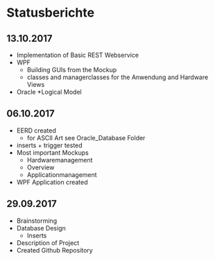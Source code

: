 # Statusberichte
## 13.10.2017
* Implementation of Basic REST Webservice
* WPF
    * Building GUIs from the Mockup
    * classes and managerclasses for the Anwendung and Hardware Views
* Oracle
	*Logical Model

## 06.10.2017
* EERD created
	* for ASCII Art see Oracle_Database Folder
* inserts + trigger tested
* Most important Mockups
    * Hardwaremanagement
    * Overview
    * Applicationmanagement
* WPF Application created

## 29.09.2017
* Brainstorming
* Database Design
    * Inserts
* Description of Project
* Created Github Repository
